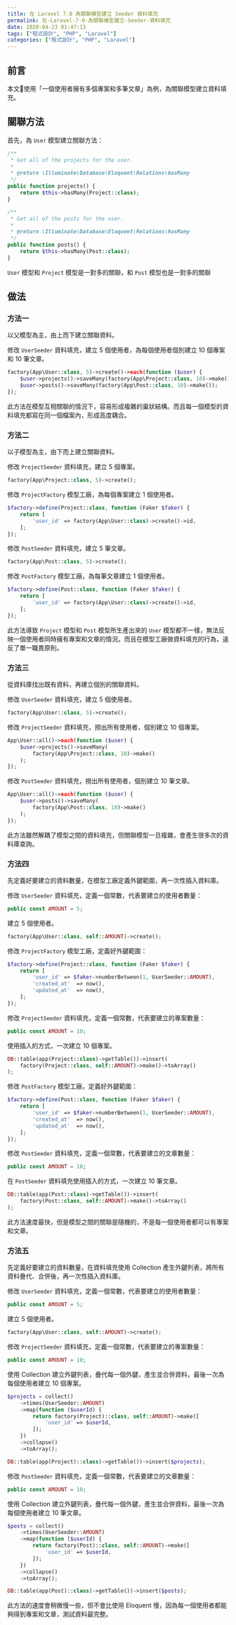 ```yaml
---
title: 在 Laravel 7.0 為關聯模型建立 Seeder 資料填充
permalink: 在-Laravel-7-0-為關聯模型建立-Seeder-資料填充
date: 2020-04-23 01:47:13
tags: ["程式設計", "PHP", "Laravel"]
categories: ["程式設計", "PHP", "Laravel"]
---
```


## 前言

本文使用「一個使用者擁有多個專案和多筆文章」為例，為關聯模型建立資料填充。

## 關聯方法

首先，為 `User` 模型建立關聯方法：

```PHP
/**
 * Get all of the projects for the user.
 *
 * @return \Illuminate\Database\Eloquent\Relations\hasMany
 */
public function projects() {
    return $this->hasMany(Project::class);
}

/**
 * Get all of the posts for the user.
 *
 * @return \Illuminate\Database\Eloquent\Relations\hasMany
 */
public function posts() {
    return $this->hasMany(Post::class);
}
```

`User` 模型和 `Project` 模型是一對多的關聯，和 `Post` 模型也是一對多的關聯

## 做法

### 方法一

以父模型為主，由上而下建立關聯資料。

修改 `UserSeeder` 資料填充，建立 5 個使用者，為每個使用者個別建立 10 個專案和 10 筆文章。

```PHP
factory(App\User::class, 5)->create()->each(function ($user) {
    $user->projects()->saveMany(factory(App\Project::class, 10)->make());
    $user->posts()->saveMany(factory(App\Post::class, 10)->make());
});
```

此方法在模型互相關聯的情況下，容易形成複雜的巢狀結構。而且每一個模型的資料填充都寫在同一個檔案內，形成高度耦合。

### 方法二

以子模型為主，由下而上建立關聯資料。

修改 `ProjectSeeder` 資料填充，建立 5 個專案。

```PHP
factory(App\Project::class, 5)->create();
```

修改 `ProjectFactory` 模型工廠，為每個專案建立 1 個使用者。

```PHP
$factory->define(Project::class, function (Faker $faker) {
    return [
        'user_id' => factory(App\User::class)->create()->id,
    ];
});
```

修改 `PostSeeder` 資料填充，建立 5 筆文章。

```PHP
factory(App\Post::class, 5)->create();
```

修改 `PostFactory` 模型工廠，為每筆文章建立 1 個使用者。

```PHP
$factory->define(Post::class, function (Faker $faker) {
    return [
        'user_id' => factory(App\User::class)->create()->id,
    ];
});
```

此方法導致 `Project` 模型和 `Post` 模型所生產出來的 `User` 模型都不一樣，無法反映一個使用者同時擁有專案和文章的情況。而且在模型工廠做資料填充的行為，違反了單一職責原則。

### 方法三

從資料庫找出既有資料，再建立個別的關聯資料。

修改 `UserSeeder` 資料填充，建立 5 個使用者。

```PHP
factory(App\User::class, 5)->create();
```

修改 `ProjectSeeder` 資料填充，撈出所有使用者，個別建立 10 個專案。

```PHP
App\User::all()->each(function ($user) {
    $user->projects()->saveMany(
        factory(App\Project::class, 10)->make()
    );
});
```

修改 `PostSeeder` 資料填充，撈出所有使用者，個別建立 10 筆文章。

```PHP
App\User::all()->each(function ($user) {
    $user->posts()->saveMany(
        factory(App\Post::class, 10)->make()
    );
});
```

此方法雖然解耦了模型之間的資料填充，但關聯模型一旦複雜，會產生很多次的資料庫查詢。

### 方法四

先定義好要建立的資料數量，在模型工廠定義外鍵範圍，再一次性插入資料庫。

修改 `UserSeeder` 資料填充，定義一個常數，代表要建立的使用者數量：

```PHP
public const AMOUNT = 5;
```

建立 5 個使用者。

```PHP
factory(App\User::class, self::AMOUNT)->create();
```

修改 `ProjectFactory` 模型工廠，定義好外鍵範圍：

```PHP
$factory->define(Project::class, function (Faker $faker) {
    return [
        'user_id' => $faker->numberBetween(1, UserSeeder::AMOUNT),
        'created_at'  => now(),
        'updated_at'  => now(),
    ];
});
```

修改 `ProjectSeeder` 資料填充，定義一個常數，代表要建立的專案數量：

```PHP
public const AMOUNT = 10;
```

使用插入的方式，一次建立 10 個專案。

```PHP
DB::table(app(Project::class)->getTable())->insert(
    factory(Project::class, self::AMOUNT)->make()->toArray()
);
```

修改 `PostFactory` 模型工廠，定義好外鍵範圍：

```PHP
$factory->define(Post::class, function (Faker $faker) {
    return [
        'user_id' => $faker->numberBetween(1, UserSeeder::AMOUNT),
        'created_at'  => now(),
        'updated_at'  => now(),
    ];
});
```

修改 `PostSeeder` 資料填充，定義一個常數，代表要建立的文章數量：

```PHP
public const AMOUNT = 10;
```

在 `PostSeeder` 資料填充使用插入的方式，一次建立 10 筆文章。

```PHP
DB::table(app(Post::class)->getTable())->insert(
    factory(Post::class, self::AMOUNT)->make()->toArray()
);
```

此方法速度最快，但是模型之間的關聯是隨機的，不是每一個使用者都可以有專案和文章。

### 方法五

先定義好要建立的資料數量，在資料填充使用 Collection 產生外鍵列表，將所有資料疊代、合併後，再一次性插入資料庫。

修改 `UserSeeder` 資料填充，定義一個常數，代表要建立的使用者數量：

```PHP
public const AMOUNT = 5;
```

建立 5 個使用者。

```PHP
factory(App\User::class, self::AMOUNT)->create();
```

修改 `ProjectSeeder` 資料填充，定義一個常數，代表要建立的專案數量：

```PHP
public const AMOUNT = 10;
```

使用 Collection 建立外鍵列表，疊代每一個外鍵，產生並合併資料，最後一次為每個使用者建立 10 個專案。

```PHP
$projects = collect()
    ->times(UserSeeder::AMOUNT)
    ->map(function ($userId) {
        return factory(Project)::class, self::AMOUNT)->make([
            'user_id' => $userId,
        ]);
    })
    ->collapse()
    ->toArray();

DB::table(app(Project)::class)->getTable())->insert($projects);
```

修改 `PostSeeder` 資料填充，定義一個常數，代表要建立的文章數量：

```PHP
public const AMOUNT = 10;
```

使用 Collection 建立外鍵列表，疊代每一個外鍵，產生並合併資料，最後一次為每個使用者建立 10 筆文章。

```PHP
$posts = collect()
    ->times(UserSeeder::AMOUNT)
    ->map(function ($userId) {
        return factory(Post)::class, self::AMOUNT)->make([
            'user_id' => $userId,
        ]);
    })
    ->collapse()
    ->toArray();

DB::table(app(Post)::class)->getTable())->insert($posts);
```

此方法的速度會稍微慢一些，但不會比使用 Eloquent 慢，因為每一個使用者都能夠得到專案和文章，測試資料最完整。
